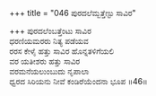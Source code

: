+++
title = "046 ಪುರದಲೆಮ್ಬತ್ತೆಣ್ಟು ಸಾವಿರ"

+++
ಪುರದಲೆಂಬತ್ತೆಂಟು ಸಾವಿರ  
ಧರಣಿಯಮರರು ನಿತ್ಯ ಪಡೆಯವ  
ರರಸ ಕೇಳೈ ಹತ್ತು ಸಾವಿರ ಹೊನ್ನತಳಿಗೆಯಲಿ  
ವರ ಯತೀಶರು ಹತ್ತು ಸಾವಿರ  
ವರಮನೆಯಲುಂಬುದು ನೃಪಾಲಾ  
ಧ್ವರದ ಸಿರಿಯನು ನೀವೆ ಕಂಡಿರೆಯೆಂದನಾ ಭೂಪ      ॥46॥